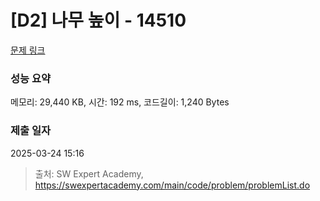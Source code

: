 # [D2] 나무 높이 - 14510 

[문제 링크](https://swexpertacademy.com/main/code/problem/problemDetail.do?contestProbId=AYFofW8qpXYDFAR4) 

### 성능 요약

메모리: 29,440 KB, 시간: 192 ms, 코드길이: 1,240 Bytes

### 제출 일자

2025-03-24 15:16



> 출처: SW Expert Academy, https://swexpertacademy.com/main/code/problem/problemList.do